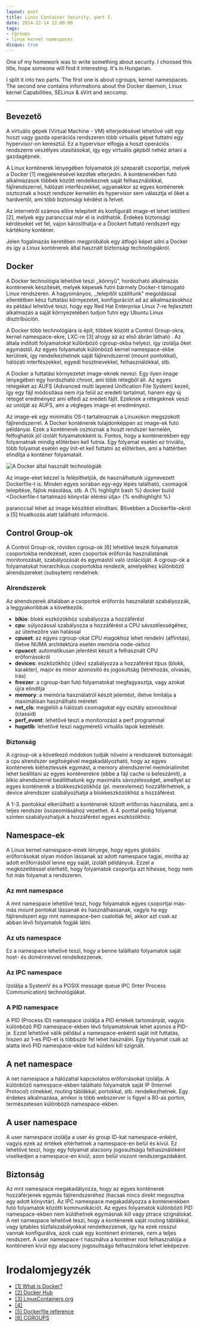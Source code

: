 ```yaml
---
layout: post
title: Linux Container Security, part I.
date: 2014-12-14 12:00:00
tags:
- cgroups
- linux kernel namespaces
disqus: true
---
```

One of my homework was to write something about security. I choosed this title,
hope someone will find it interesting. It's in Hungarian.

I split it into two parts. The first one is about cgroups, kernel namespaces.
The second one contains informations about the Docker daemon, Linux kernel Capabilities, SELinux & sVirt and seccomp. 

---

## Bevezető
A virtuális gépek (Virtual Machine - VM) elterjedésével lehetővé vált
egy hoszt vagy gazda operációs rendszeren több virtuális gépet futtatni
egy hypervisor-on keresztül. Ez a hypervisor elfogja a hoszt operációs
rendszerre veszélyes utasításokat, így egy virtuális gépből nehéz
ártani a gazdagépnek.

A Linux konténerek lényegében folyamatok jól szeparált csoportjai,
melyek a Docker [1] megjelenésével kezdtek elterjedni. A konténerekben
futó alkalmazások többek között rendelkeznek saját felhasználókkal,
fájlrendszerrel, hálózati interfészekkel, ugyanakkor az egyes
konténerek osztoznak a hoszt rendszer kernelén és hypervisor sem
választja el őket a hardvertől, ami több biztonsági kérdést is felvet. 

Az internetről számos előre telepített és konfigurált image-et lehet
letölteni [2], melyek egy paranccsal már el is indíthatók. Érdekes
biztonsági kérdéseket vet fel, vajon károsíthatja-e a Dockert futtató
rendszert egy kártékony konténer.

Jelen fogalmazás keretében megpróbálok egy átfogó képet adni a Docker
és így a Linux konténerek által használt biztonsági technológiákról.

## Docker
A Docker technológia lehetővé teszi ,,könnyű”, hordozható alkalmazás
konténerek készítését, melyek képesek futni bármely Docker-t támogató
Linux rendszeren. A hagyományos, ,,telepítőt szállítunk” megoldással
ellentétben kész futtatási környezetet, konfigurációt ad az
alkalmazásokhoz és például lehetővé teszi, hogy egy Red Hat Enterprise
Linux 7-re fejlesztett alkalmazás a saját környezetében tudjon futni
egy Ubuntu Linux disztribúción.

A Docker több technológiára is épít, többek között a Control
Group-okra, kernel namespace-ekre, LXC-re [3] ahogy az az első ábrán
látható . Az általa indított folyamatokat különböző cgroup-okba
helyezi, így izolálja őket egymástól. Az egyes folyamatok különböző
kernel namespace-ekbe kerülnek, így rendelkezhetnek saját
fájlrendszerrel (mount  pontokkal), hálózati interfészekkel, egyedi
hosztnevekkel, felhasználókkal, stb.

A Docker a futtatási környezetet image-eknek nevezi. Egy ilyen image
lényegében egy hordozható chroot, ami több rétegből áll. Az egyes
rétegeket az AUFS (Advanced multi layered Unification File System)
kezeli, így egy fájl módosítása nem írja felül az eredeti tartalmat,
hanem egy új réteget eredményez ami elfedi az eredeti fájlt. Ezeknek a
rétegeknek veszi az unióját az AUFS, ami a végleges image-et
eredményezi.

Az image-ek egy minimális OS-t tartalmaznak a Linuxokon megszokott
fájlrendszerrel. A  Docker konténerek tulajdonképpen az image-ek futó
példányai. Ezek a konténerek osztoznak a hoszt rendszer kernelén,
felfoghatók jól izolált folyamatokként is. Fontos, hogy a konténerekben
egy folyamatnak mindig előtérben kell futnia. Egy folyamat esetén ez
triviális, több folyamat esetén egy init-et kell futtatni az előtérben,
ami a háttérben elindítja a konténer folyamatait.

![A Docker által használt technológiák](http://blog.docker.com/wp-content/uploads/2014/03/docker-execdriver-diagram.png)


Az image-eket kézzel is felépíthetjük, de használhatunk úgynevezett
Dockerfile-t is. Minden egyes sorában egy-egy lépés található, csomagok
telepítése, fájlok másolása, stb. A
{% highlight bash %}
docker build <Dockerfile-t tartalmazó könyvtár elérési útja>
{% endhighlight %}

paranccsal lehet az image készítést elindítani. Bővebben a
Dockerfile-okról a [5] hivatkozás alatt található információ.

## Control Group-ok
A Control Group-ok, röviden cgroup-ok [6] lehetővé teszik folyamatok
csoportokba rendezését, ezen csoportok erőforrás használatának
monitorozását, szabályozását és egymástól való izolációját. A cgroup-ok
a folyamatokat hierarchikus csoportokba rendezik, amelyekhez különböző
alrendszereket (subsytem) rendelnek.

### Alrendszerek
Az alrendszerek általában a csoportok erőforrás használatát
szabályozzák, a leggyakoribbak a következők.

* **blkio**: blokk eszközökhöz szabályozza a hozzáférést
* **cpu**: súlyozással szabályozza a hozzáférést a CPU sávszélességéhez, az ütemezőre van hatással 
* **cpuset**: az egyes cgroup-okat CPU magokhoz lehet rendelni (affinitás), illetve NUMA architektúra esetén memória node-okhoz
* **cpuacct**: automatikusan jelentést készít a felhasznált CPU erőforrásokról
* **devices**: eszközökhöz (/dev) szabályozza a hozzáférést típus (blokk, karakter), major és minor azonosító és jogosultság (létrehozás, olvasás, írás)
* **freezer**: a cgroup-ban futó folyamatokat megfagyasztja, vagy azokat újra elindítja
* **memory**: a memória használatról készít jelentést, illetve limitálja a maximálisan használható méretet
* **net_cls**: megjelöli a hálózati csomagokat egy osztály azonosítóval (classid)
* **perf_event**: lehetővé teszi a monitorozást a perf programmal
* **hugetlb**: lehetővé teszi nagyméretű virtuális lapok kezelését.

### Biztonság

A cgroup-ok a következő módokon tudják növelni a rendszerek
biztonságát: a cpu alrendszer segítségével megakadályozható, hogy az
egyes konténerek kiéheztessék egymást, a memory alrendszerrel
memórialimitet lehet beállítani az egyes konténerekre (ebbe a fájl
cache is beleszámít), a blkio alrendszerrel beállíthatunk egy maximális
sávszélességet, amellyel az egyes konténerek a blokkeszközökhöz (pl.
merevlemez) hozzáférhetnek, a device alrendszer szabályozhatja a
blokkeszközökhöz a hozzáférést.

A 1-3. pontokkal elkerülhető a konténerek túlzott erőforrás használata,
ami a teljes rendszer összeomlásához vezethet. A 4. ponttal pedig
folyamat szinten szabályozhatjuk a hozzáférést egyes eszközökhöz.

## Namespace-ek

A Linux kernel namespace-einek lényege, hogy egyes globális
erőforrásokat olyan módon lássanak az adott namespace tagjai, mintha az
adott erőforrásból lenne egy saját, izolált példányuk. Ezzel a
megközelítéssel elérhető, hogy folyamatok csoportja azt hihesse, hogy
nem fut más folyamat a rendszeren. 

### Az mnt namespace

A mnt namespace lehetővé teszi, hogy folyamatok egyes csoportjai
más-más mount pontokat lássanak és használhassanak, vagyis ha egy
fájlrendszert egy mnt namespace-ben csatoltak fel, akkor azt csak az
abban lévő folyamatok fogják látni. 

### Az uts namespace
Ez a namespace leheővé teszi, hogy a benne található folyamatok saját
host- és doménnévvel rendelkezzenek.

### Az IPC namespace
Izolálja a SystemV és a POSIX message queue IPC (Inter Process
Communication) technológiákat.

### A PID namespace

A PID (Process ID) namespace izolálja a PID értékek tartományát, vagyis
különböző PID namespace-ekben lévő folyamatoknak lehet azonos a PID-je.
Ezzel lehetővé válik például a namespace-enkénti saját init futtatás,
hiszen az 1-es PID-et is többször fel lehet használni. Egy folyamat
csak az alatta lévő PID namespace-ekbe tud küldeni kill szignált.

## A net namespace

A net namespace a hálózattal kapcsolatos erőforrásokat izolálja. A
különböző namespace-ekben található folyamatok saját IP (Internel
Protocol) címekkel, routing táblákkal, portokkal, stb. rendelkezhetnek.
Egy érdekes alkalmazása, amikor is több webszerver is figyel a 80-as
porton, természetesen különböző namespace-ekben.

## A user namespace

A user namespace izolálja a user és group ID-kat namespace-enként,
vagyis ezek az értékek eltérhetnek a namespace-en belül és kívül. Ez
lehetővé teszi, hogy egy folyamat alacsony jogosultságú felhasználóként
viselkedjen a namespace-en kívül, azon belül viszont rendszergazdaként.

## Biztonság
Az mnt namespace megakadályozza, hogy az egyes konténerek hozzáférjenek
egymás fájlrendszeréhez (hacsak nincs direkt megosztva egy adott
könyvtár). Az IPC namespace megakadályozza a konténerekben futó
folyamatok közötti kommunikációt. Az egyes folyamatok különböző PID
namespace-ekben nem küldhetnek egymásnak kill vagy ptrace szignálokat.
A net namespace lehetővé teszi, hogy a konténerek saját routing
táblákkal, vagy iptables tűzfalszabályokkal rendelkezzenek, így ha ezek
rosszul vannak konfigurálva, azok csak egy konténert érintenek, nem a
teljes rendszert. A user namespace-t használva a konténer root
felhasználója a konténeren kívül egy alacsony jogosultságú
felhasználóra lehet leképezve.

# Irodalomjegyzék

* [[1] What is Docker?](https://www.docker.com/whatisdocker/ "What is Docker?")
* [[2] Docker Hub](https://registry.hub.docker.com/ "Docker Hub")
* [[3] LinuxContainers.org](https://linuxcontainers.org/ "LinuxContainers.org")
* [[4]](http://blog.docker.com/wp-content/uploads/2014/03/docker-execdriver-diagram.png)
* [[5] Dockerfile reference](http://docs.docker.com/reference/builder/ "Dockerfile reference")
* [[6] CGROUPS](https://www.kernel.org/doc/Documentation/cgroups/cgroups.txt "CGROUPS")
 

